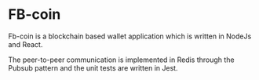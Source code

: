 # FB-coin

Fb-coin is a blockchain based wallet application which is written in NodeJs and React.

The peer-to-peer communication is implemented in Redis through the Pubsub pattern and the unit tests are written in Jest. 
